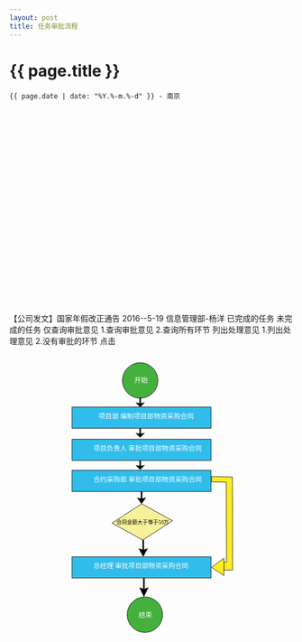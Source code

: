 ```yaml
---
layout: post
title: 任务审批流程
---
```


{{ page.title }}
================

`{{ page.date | date: "%Y.%-m.%-d" }} - 南京`

<svg version="1.1" id="图层_2" xmlns="http://www.w3.org/2000/svg" xmlns:xlink="http://www.w3.org/1999/xlink" x="0px" y="0px"
	width="580px" height="400px" xml:space="preserve">
 <!-- Created with Method Draw - http://github.com/duopixel/Method-Draw/ -->
 <defs>
  <radialGradient spreadMethod="pad" id="svg_8">
   <stop offset="0" stop-color="#aaaaff"/>
   <stop offset="1" stop-color="#555500"/>
  </radialGradient>
 </defs>
 <g>
  <title>background</title>
  <rect fill="#fff" id="canvas_background" height="402" width="582" y="-1" x="-1"/>
  <g display="none" overflow="visible" y="0" x="0" height="100%" width="100%" id="canvasGrid">
   <rect fill="url(#gridpattern)" stroke-width="0" y="0" x="0" height="100%" width="100%"/>
  </g>
 </g>
 <g>
  <title>Layer 1</title>
  <rect stroke="#000" id="svg_1" height="56.000001" width="300" y="7.5" x="137.499998" stroke-width="1.5" fill="#f2fcfc"/>
  <text xml:space="preserve" text-anchor="start" font-family="Helvetica, Arial, sans-serif" font-size="12" id="svg_3" y="30.5" x="180.5" fill-opacity="null" stroke-opacity="null" stroke-width="0" stroke="#000" fill="#000000">【公司发文】国家年假改正通告</text>
  <text xml:space="preserve" text-anchor="start" font-family="Helvetica, Arial, sans-serif" font-size="12" id="svg_4" y="29.5" x="368.5" fill-opacity="null" stroke-opacity="null" stroke-width="0" stroke="#000" fill="#000000">2016--5-19</text>
  <text xml:space="preserve" text-anchor="start" font-family="Helvetica, Arial, sans-serif" font-size="12" id="svg_5" y="48.5" x="212.5" fill-opacity="null" stroke-opacity="null" stroke-width="0" stroke="#000" fill="#000000">信息管理部-杨洋</text>
  <ellipse ry="17.5" rx="17.5" id="svg_7" cy="36" cx="162" stroke-opacity="null" stroke-width="1.5" stroke="#000" fill="url(#svg_8)"/>
  <path stroke="#000" id="svg_6" d="m165.100638,31.192006c0,0 0.594961,-2.791852 0,-3.737582c-0.595661,-0.94573 -0.833225,-1.575686 -2.14298,-2.026678s-0.832524,-0.361111 -1.784882,-0.314978c-0.952358,0.045338 -1.746339,0.629956 -1.746339,0.944935c0,0 -0.594961,0.045338 -0.832524,0.315774c-0.238265,0.270436 -0.634905,1.530348 -0.634905,1.846122s0.19832,2.432331 0.39664,2.882527l-0.236162,0.08988c-0.19832,2.611296 0.793281,2.92707 0.793281,2.92707c0.356696,2.432331 0.714093,1.396721 0.714093,2.026678s-0.357397,0.405654 -0.357397,0.405654s-0.316752,0.990272 -1.110033,1.350588c-0.793281,0.359521 -5.196971,2.295523 -5.555068,2.701176c-0.358098,0.406449 -0.317453,2.297114 -0.317453,2.297114l18.883869,0c0,0 0.041346,-1.890664 -0.316752,-2.297114c-0.358798,-0.406449 -4.762488,-2.341656 -5.555769,-2.701176c-0.793281,-0.360316 -1.110033,-1.350588 -1.110033,-1.350588s-0.357397,0.224303 -0.357397,-0.405654s0.357397,0.405654 0.714794,-2.026678c0,0 0.9909,-0.315774 0.793281,-2.92707l-0.238265,0z" stroke-opacity="null" stroke-width="1.5" fill="#ffff56"/>
  <path transform="rotate(180 286.6600036621094,90.57569885253906) " id="svg_9" d="m281.159996,90.512095l5.500007,-26.436392l5.500007,26.436392l-2.750004,0l0,26.563599l-5.500007,0l0,-26.563599l-2.750004,0z" stroke-opacity="null" stroke-width="1.5" stroke="#000" fill="#aaff56"/>
  <path stroke="#000" transform="rotate(180 286.25,157.68750000000003) " id="svg_11" d="m137.749998,183.687503l52.693553,-25.999999l0,13.000002l69.459682,0l0,-39.000001l-26.346782,0l52.693543,-25.999999l52.693553,25.999999l-26.346782,0l0,39.000001l69.459692,0l0,-13.000002l52.693543,25.999999l-52.693543,25.999999l0,-13.000002l-191.612918,0l0,13.000002l-52.693553,-25.999999l0.00001,0z" stroke-opacity="null" stroke-width="1.5" fill="#d4ffaa"/>
  <text xml:space="preserve" text-anchor="start" font-family="Helvetica, Arial, sans-serif" font-size="12" id="svg_12" y="109" x="197.5" stroke-opacity="null" stroke-width="0" stroke="#000" fill="#000000">已完成的任务</text>
  <text xml:space="preserve" text-anchor="start" font-family="Helvetica, Arial, sans-serif" font-size="12" id="svg_13" y="109" x="301.5" stroke-opacity="null" stroke-width="0" stroke="#000" fill="#000000">未完成的任务</text>
  <rect id="svg_14" height="81" width="115" y="95.5" x="20.5" stroke-opacity="null" stroke-width="1.5" stroke="#000" fill="#ffffaa"/>
  <text xml:space="preserve" text-anchor="start" font-family="Helvetica, Arial, sans-serif" font-size="12" id="svg_15" y="136.5" x="35.5" stroke-opacity="null" stroke-width="0" stroke="#000" fill="#000000">仅查询审批意见</text>
  <rect stroke="#000" id="svg_16" height="90.000004" width="109" y="95.499996" x="435.5" stroke-opacity="null" stroke-width="1.5" fill="#ffffaa"/>
  <text stroke="#000" xml:space="preserve" text-anchor="start" font-family="Helvetica, Arial, sans-serif" font-size="12" id="svg_18" y="124.5" x="448.5" fill-opacity="null" stroke-opacity="null" stroke-width="0" fill="#000000">1.查询审批意见</text>
  <text xml:space="preserve" text-anchor="start" font-family="Helvetica, Arial, sans-serif" font-size="12" id="svg_20" y="159.5" x="448.5" fill-opacity="null" stroke-opacity="null" stroke-width="0" stroke="#000" fill="#000000">2.查询所有环节</text>
  <rect stroke="#000" id="svg_21" height="86.000001" width="112" y="216.5" x="23.5" stroke-opacity="null" stroke-width="1.5" fill="#f2fcfc"/>
  <text xml:space="preserve" text-anchor="start" font-family="Helvetica, Arial, sans-serif" font-size="12" id="svg_23" y="263.5" x="43.5" stroke-opacity="null" stroke-width="0" stroke="#000" fill="#000000">列出处理意见</text>
  <rect stroke="#000" id="svg_24" height="81.000002" width="133.999999" y="216.5" x="433.5" stroke-opacity="null" stroke-width="1.5" fill="#f2fcfc"/>
  <text xml:space="preserve" text-anchor="start" font-family="Helvetica, Arial, sans-serif" font-size="12" id="svg_25" y="242.5" x="443.5" stroke-opacity="null" stroke-width="0" stroke="#000" fill="#000000">1.列出处理意见</text>
  <text style="cursor: move;" xml:space="preserve" text-anchor="start" font-family="Helvetica, Arial, sans-serif" font-size="12" id="svg_26" y="275.5" x="443.5" fill-opacity="null" stroke-opacity="null" stroke-width="0" stroke="#000" fill="#000000">2.没有审批的环节</text>
  <path stroke="#000" transform="rotate(90 75.22746276855467,196.1866607666016) " id="svg_27" d="m73.40915,200.823028l6.341938,-2.863637l-12.261827,0l-12.2618,0l0,-1.772727l0,-1.772729l12.121133,0c6.666614,0 12.121124,-0.08985 12.121124,-0.199668c0,-0.109815 -2.653958,-1.398453 -5.897678,-2.863637l-5.897696,-2.663972l5.451274,0l5.451253,0l8.325299,3.753594l8.325295,3.753593l-8.341265,3.746411l-8.341262,3.746411l-5.738865,0l-5.738879,0l6.341955,-2.863639l0.000003,0.000001z" stroke-opacity="null" stroke-width="1.5" fill="#aaff56"/>
  <path stroke="#000" transform="rotate(90 495.6075134277344,201.6466674804688) " id="svg_28" d="m494.243776,205.664844l4.756448,-2.481817l-9.19636,0l-9.19634,0l0,-1.536362l0,-1.536364l9.09084,0c4.999955,0 9.090832,-0.07787 9.090832,-0.173045c0,-0.095173 -1.990466,-1.211991 -4.423253,-2.481816l-4.423267,-2.308774l4.088451,0l4.088436,0l6.243967,3.253112l6.243964,3.253111l-6.255942,3.246886l-6.25594,3.246886l-4.304144,0l-4.304154,0l4.756461,-2.481818l0.000002,0.000001z" stroke-opacity="null" stroke-width="1.5" fill="#aaff56"/>
  <rect id="svg_29" height="15" width="44" y="54.5" x="266.5" stroke-opacity="null" stroke-width="1.5" stroke="#000" fill="#aaffff"/>
  <text xml:space="preserve" text-anchor="start" font-family="Helvetica, Arial, sans-serif" font-size="12" id="svg_10" y="65.5" x="277.5" fill-opacity="null" stroke-opacity="null" stroke-width="0" stroke="#000" fill="#000000">点击</text>
 </g>
</svg>

<svg version="1.1" id="图层_1" xmlns="http://www.w3.org/2000/svg" xmlns:xlink="http://www.w3.org/1999/xlink" x="0px" y="0px"
	width="595.28px" height="841.89px" viewBox="0 0 595.28 841.89" enable-background="new 0 0 595.28 841.89" xml:space="preserve">
	<circle fill="#44B13F" stroke="#000000" stroke-miterlimit="10" cx="274" cy="55" r="37.143"/>
	<circle fill="#44B13F" stroke="#000000" stroke-miterlimit="10" cx="283.857" cy="545.19" r="37.143"/>
	<rect x="131.143" y="110.714" fill="#31BDEB" stroke="#000000" stroke-miterlimit="10" width="291.428" height="44.286"/>
	<rect x="131.143" y="178.047" fill="#31BDEB" stroke="#000000" stroke-miterlimit="10" width="291.428" height="44.286"/>
	<rect x="131.143" y="243.047" fill="#31BDEB" stroke="#000000" stroke-miterlimit="10" width="291.428" height="44.286"/>
	<rect x="131.143" y="424.048" fill="#31BDEB" stroke="#000000" stroke-miterlimit="10" width="291.428" height="44.285"/>
	<text transform="matrix(1 0 0 1 261.667 58.666)" fill="#FFFFFF" font-family="'AdobeSongStd-Light-GBpc-EUC-H'" font-size="14">开始</text>
	<text transform="matrix(1 0 0 1 270.8579 549.998)" fill="#FFFFFF" font-family="'AdobeSongStd-Light-GBpc-EUC-H'" font-size="14">结束</text>
	<path fill="#F6F29B" stroke="#000000" stroke-miterlimit="10" d="M341.889,348.613L279.53,388.95l-64.648-35.39l62.359-40.337
		L341.889,348.613z"/>
		<g>
			<rect x="264.229" y="91.077" fill="none" width="19.541" height="19.847"/>
			<g>
				<polygon points="272.415,91.077 272.415,102.379 264.229,100.87 274,110.924 283.771,100.87 275.586,102.379 275.586,91.077 		"/>
				</g>
			</g>
			<g>
				<rect x="264.229" y="155" fill="none" width="19.541" height="19.847"/>
				<g>
					<polygon points="272.415,155 272.415,166.303 264.229,164.793 274,174.847 283.771,164.793 275.586,166.303 275.586,155 		"/>
					</g>
				</g>
				<g>
					<rect x="264.229" y="222.333" fill="none" width="19.541" height="19.847"/>
					<g>
						<polygon points="272.415,222.333 272.415,233.636 264.229,232.126 274,242.18 283.771,232.126 275.586,233.636 275.586,222.333
							"/>
						</g>
					</g>
					<g>
						<rect x="267.087" y="287.333" fill="none" width="19.541" height="25.89"/>
						<g>
							<polygon points="275.272,287.333 275.272,302.077 267.087,300.108 276.857,313.223 286.628,300.108 278.443,302.077
								278.443,287.333 		"/>
							</g>
						</g>
						<g>
							<rect x="270.614" y="388.95" fill="none" width="19.541" height="35.099"/>
							<g>
								<polygon points="278.8,388.951 278.8,408.938 270.614,406.269 280.385,424.049 290.155,406.269 281.971,408.938 281.971,388.951
									"/>
								</g>
							</g>
							<g>
								<rect x="272.087" y="468.334" fill="none" width="19.541" height="39.714"/>
								<g>
									<polygon points="280.272,468.334 280.272,490.95 272.087,487.93 281.857,508.048 291.628,487.93 283.443,490.95 283.443,468.334
										"/>
									</g>
								</g>
								<text transform="matrix(1 0 0 1 186.8564 135.0005)" fill="#FFFFFF" font-family="'AdobeSongStd-Light-GBpc-EUC-H'" font-size="14">项目部 编制项目部物资采购合同</text>
								<text transform="matrix(1 0 0 1 175.8574 202.1899)" fill="#FFFFFF" font-family="'AdobeSongStd-Light-GBpc-EUC-H'" font-size="14">项目负责人 审批项目部物资采购合同</text>
								<text transform="matrix(1 0 0 1 175.8574 267.1904)" fill="#FFFFFF" font-family="'AdobeSongStd-Light-GBpc-EUC-H'" font-size="14">合约采购部 审批项目部物资采购合同</text>
								<text transform="matrix(1 0 0 1 175.8574 448.1914)" fill="#FFFFFF" font-family="'AdobeSongStd-Light-GBpc-EUC-H'" font-size="14">总经理 审批项目部物资采购合同</text>
								<text transform="matrix(1 0 0 1 224.272 355.0874)" font-family="'AdobeSongStd-Light-GBpc-EUC-H'" font-size="11">合同金额大于等于50万</text>
								<g>
									<polygon fill="none" points="422.354,353.648 494,474 487.647,257.321 436.033,221.018 	"/>
										<polygon fill="#FCED20" stroke="#000000" stroke-width="0.9253" points="449.58,452 467.693,452 467.693,398 467.693,313.223
											467.17,256.98 423.645,256 423.645,267.19 454.437,267.874 455,435 449.58,435 	"/>
										</g>
										<path fill="#FCED20" stroke="#000000" stroke-width="0.9253" d="M475.516,464.914"/>
										<path fill="#FCED20" stroke="#000000" stroke-width="0.9253" d="M475.516,464.914"/>
										<polygon fill="#FCED20" stroke="#000000" stroke-width="0.9253" points="423.645,446.19 449.58,426.806 449.58,463.436 "/>
										</svg>
